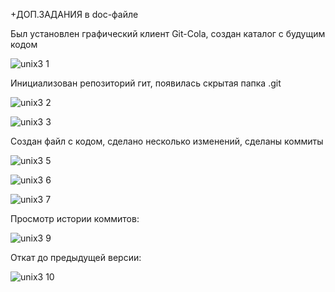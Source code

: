  +ДОП.ЗАДАНИЯ в doc-файле

Был установлен графический клиент Git-Cola, создан каталог с будущим кодом

![unix3 1](https://user-images.githubusercontent.com/91433112/141878956-e66660dd-83a5-4dfb-9deb-62b5c751f97a.png)

Инициализован репозиторий гит, появилась скрытая папка .git

![unix3 2](https://user-images.githubusercontent.com/91433112/141878963-b99b3ef4-1a49-4df6-b25b-30ad8151a916.png)

![unix3 3](https://user-images.githubusercontent.com/91433112/141880035-ca22ac09-4d79-4420-8d1d-85734c1bb455.png)

Создан файл с кодом, сделано несколько изменений, сделаны коммиты

![unix3 5](https://user-images.githubusercontent.com/91433112/141878979-68b7a297-6f49-4686-850c-53f5d1931af0.png)

![unix3 6](https://user-images.githubusercontent.com/91433112/141878985-8794b61e-9aca-4362-b1ba-755c2e948722.png)

![unix3 7](https://user-images.githubusercontent.com/91433112/141879002-f2bd4f66-b8cf-4bd2-8b45-d607107268b0.png)

Просмотр истории коммитов:

![unix3 9](https://user-images.githubusercontent.com/91433112/141881132-69759c8a-d6d3-4225-9b6a-608a251ccafb.png)

Откат до предыдущей версии:

![unix3 10](https://user-images.githubusercontent.com/91433112/141881134-18d6fa83-2469-4d71-aad2-550b7d45a1c3.png)


    
